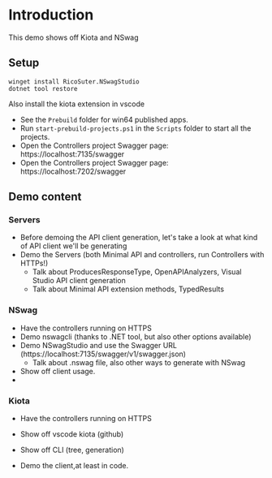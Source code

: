 # Introduction
This demo shows off Kiota and NSwag

## Setup
```
winget install RicoSuter.NSwagStudio
dotnet tool restore
```

Also install the kiota extension in vscode

- See the `Prebuild` folder for win64 published apps.
- Run `start-prebuild-projects.ps1` in the `Scripts` folder to start all the projects.
- Open the Controllers project Swagger page: https://localhost:7135/swagger
- Open the Controllers project Swagger page: https://localhost:7202/swagger

## Demo content

### Servers
- Before demoing the API client generation, let's take a look at what kind of API client we'll be generating
- Demo the Servers (both Minimal API and controllers, run Controllers with HTTPs!)
  - Talk about ProducesResponseType, OpenAPIAnalyzers, Visual Studio API client generation
  - Talk about Minimal API extension methods, TypedResults

### NSwag
- Have the controllers running on HTTPS
- Demo nswagcli (thanks to .NET tool, but also other options available)
- Demo NSwagStudio and use the Swagger URL (https://localhost:7135/swagger/v1/swagger.json)
  - Talk about .nswag file, also other ways to generate with NSwag
- Show off client usage.
- 
### Kiota
- Have the controllers running on HTTPS
- Show off vscode kiota (github)
- Show off CLI (tree, generation)

- Demo the client,at least in code.